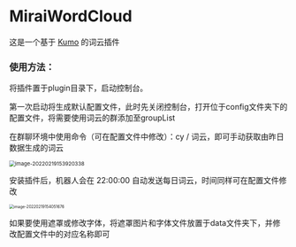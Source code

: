 # MiraiWordCloud

这是一个基于 [Kumo](https://github.com/kennycason/kumo) 的词云插件

### 使用方法：

将插件置于plugin目录下，启动控制台。

第一次启动将生成默认配置文件，此时先关闭控制台，打开位于config文件夹下的配置文件，将需要使用词云的群添加至groupList

在群聊环境中使用命令（可在配置文件中修改）：cy / 词云，即可手动获取由昨日数据生成的词云

<img src="C:/Users/Sora/Desktop/MiraiWordCloud.assets/image-20220219153920338.png" alt="image-20220219153920338" style="zoom:67%;" />

安装插件后，机器人会在 22:00:00 自动发送每日词云，时间同样可在配置文件修改

<img src="C:/Users/Sora/Desktop/MiraiWordCloud.assets/image-20220219154051676.png" alt="image-20220219154051676" style="zoom: 50%;" />

如果要使用遮罩或修改字体，将遮罩图片和字体文件放置于data文件夹下，并修改配置文件中的对应名称即可